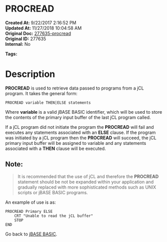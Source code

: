 # PROCREAD

**Created At:** 9/22/2017 2:16:52 PM  
**Updated At:** 11/27/2018 10:04:58 AM  
**Original Doc:** [277635-procread](https://docs.jbase.com/36868-jbase-basic/277635-procread)  
**Original ID:** 277635  
**Internal:** No  

**Tags:**
<badge text='jbc' vertical='middle' />
<badge text='jcl' vertical='middle' />

# Description

**PROCREAD** is used to retrieve data passed to programs from a jCL program. It takes the general form:

```
PROCREAD variable THEN|ELSE statements
```

Where **variable** is a valid jBASE BASIC identifier, which will be used to store the contents of the primary input buffer of the last jCL program called.

If a jCL program did not initiate the program the **PROCREAD** will fail and executes any statements associated with an **ELSE** clause. If the program was initiated by a jCL program then the **PROCREAD** will succeed, the jCL primary input buffer will be assigned to variable and any statements associated with a **THEN** clause will be executed.

## Note:


> It is recommended that the use of jCL and therefore the **PROCREAD** statement should be not be expanded within your application and gradually replaced with more sophisticated methods such as UNIX scripts or jBASE BASIC programs.


An example of use is as:

```
PROCREAD Primary ELSE
    CRT "Unable to read the jCL buffer"
    STOP
END
```



Go back to [jBASE BASIC](./../jbase-basic-programmers-reference-guide).
